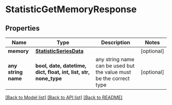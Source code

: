 # StatisticGetMemoryResponse


## Properties
Name | Type | Description | Notes
------------ | ------------- | ------------- | -------------
**memory** | [**StatisticSeriesData**](StatisticSeriesData.md) |  | [optional] 
**any string name** | **bool, date, datetime, dict, float, int, list, str, none_type** | any string name can be used but the value must be the correct type | [optional]

[[Back to Model list]](../README.md#documentation-for-models) [[Back to API list]](../README.md#documentation-for-api-endpoints) [[Back to README]](../README.md)


